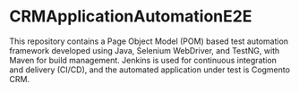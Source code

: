 # CRMApplicationAutomationE2E
This repository contains a Page Object Model (POM) based test automation framework developed using Java, Selenium WebDriver, and TestNG, with Maven for build management. Jenkins is used for continuous integration and delivery (CI/CD), and the automated application under test is Cogmento CRM.
